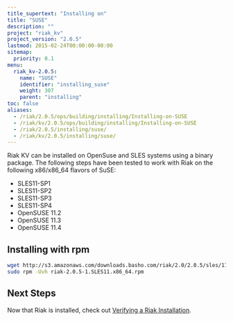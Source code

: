 ```yaml
---
title_supertext: "Installing on"
title: "SUSE"
description: ""
project: "riak_kv"
project_version: "2.0.5"
lastmod: 2015-02-24T00:00:00-00:00
sitemap:
  priority: 0.1
menu:
  riak_kv-2.0.5:
    name: "SUSE"
    identifier: "installing_suse"
    weight: 307
    parent: "installing"
toc: false
aliases:
  - /riak/2.0.5/ops/building/installing/Installing-on-SUSE
  - /riak/kv/2.0.5/ops/building/installing/Installing-on-SUSE
  - /riak/2.0.5/installing/suse/
  - /riak/kv/2.0.5/installing/suse/
---
```


[install verify]: {{<baseurl>}}riak/kv/2.0.5/setup/installing/verify

Riak KV can be installed on OpenSuse and SLES systems using a binary package. The following steps have been tested to work with Riak on
the following x86/x86_64 flavors of SuSE:

* SLES11-SP1
* SLES11-SP2
* SLES11-SP3
* SLES11-SP4
* OpenSUSE 11.2
* OpenSUSE 11.3
* OpenSUSE 11.4

## Installing with rpm

```bash
wget http://s3.amazonaws.com/downloads.basho.com/riak/2.0/2.0.5/sles/11/riak-2.0.5-1.SLES11.x86_64.rpm
sudo rpm -Uvh riak-2.0.5-1.SLES11.x86_64.rpm
```

## Next Steps

Now that Riak is installed, check out [Verifying a Riak Installation][install verify].
